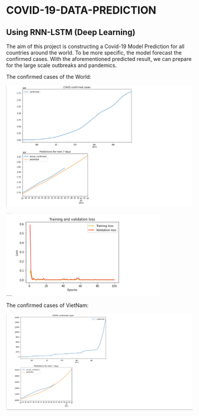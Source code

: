 # COVID-19-DATA-PREDICTION
## Using RNN-LSTM (Deep Learning)

The aim of this project is constructing a Covid-19 Model Prediction for all countries around the world. To be more specific, the model forecast the confirmed cases.
With the aforementioned predicted result, we can prepare for the large scale outbreaks and pandemics. 

The confirmed cases of the World:

![](World.png)

![](Training_loss.png)

The confirmed cases of VietNam:

![](VietNam.png)
